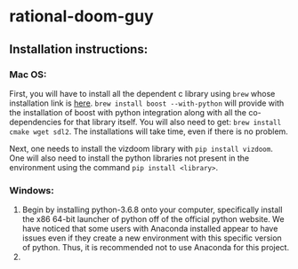 # rational-doom-guy

## Installation instructions:

### Mac OS:

First, you will have to install all the dependent c library using `brew` whose installation link
is [here](https://brew.sh/). `brew install boost --with-python` will provide with the installation of boost with python integration along with all the co-dependencies for that library itself. You will also need to get: `brew install cmake wget sdl2`. The installations will take time, even if there is no problem.

Next, one needs to install the vizdoom library with `pip install vizdoom`. One will also need to install the python libraries not present in the environment using the command `pip install <library>`.

### Windows:
1) Begin by installing python-3.6.8 onto your computer, specifically install the x86 64-bit launcher of python off of the official python website. We have noticed that some users with Anaconda installed appear to have issues even if they create a new environment with this specific version of python. Thus, it is recommended not to use Anaconda for this project.
2)
